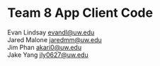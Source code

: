 # Team 8 App Client Code
Evan Lindsay <evandl@uw.edu>  
Jared Malone <jaredmm@uw.edu>  
Jim Phan <akari0@uw.edu>  
Jake Yang <jly0627@uw.edu>  
